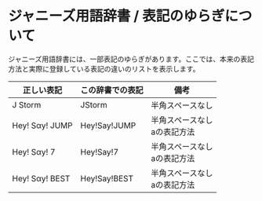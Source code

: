 ジャニーズ用語辞書 / 表記のゆらぎについて
========

ジャニーズ用語辞書には、一部表記のゆらぎがあります。ここでは、本来の表記方法と実際に登録している表記の違いのリストを表示します。

|正しい表記|この辞書での表記|備考|
|---|---|---|
|J Storm|JStorm|半角スペースなし|
|Hey! Sαy! JUMP|Hey!Say!JUMP|半角スペースなし<br />aの表記方法|
|Hey! Sαy! 7|Hey!Say!7|半角スペースなし<br />aの表記方法|
|Hey! Sαy! BEST|Hey!Say!BEST|半角スペースなし<br />aの表記方法|